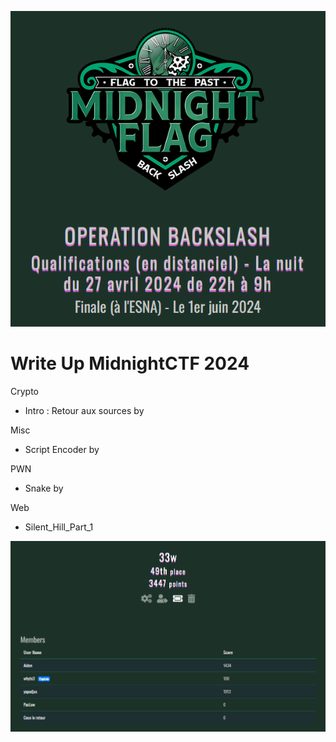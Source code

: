 <p align="center">
  <img src="./src/image/midnightctf.png"/>
</p>

# Write Up MidnightCTF 2024

Crypto
- Intro : Retour aux sources by 

Misc
- Script Encoder by 

PWN
- Snake by 

Web
- Silent_Hill_Part_1

<p align="center">
  <img src="./src/image/33w.png"/>
</p>